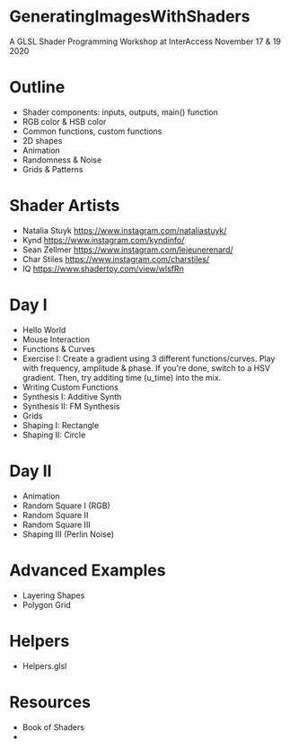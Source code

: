 # GeneratingImagesWithShaders
A GLSL Shader Programming Workshop at InterAccess
November 17 & 19 2020

# Outline
* Shader components: inputs, outputs, main() function
* RGB color & HSB color 
* Common functions, custom functions
* 2D shapes
* Animation
* Randomness & Noise
* Grids & Patterns

# Shader Artists
* Natalia Stuyk https://www.instagram.com/nataliastuyk/
* Kynd https://www.instagram.com/kyndinfo/
* Sean Zellmer https://www.instagram.com/lejeunerenard/ 
* Char Stiles https://www.instagram.com/charstiles/
* IQ https://www.shadertoy.com/view/wlsfRn

# Day I
* Hello World
* Mouse Interaction
* Functions & Curves
* Exercise I: Create a gradient using 3 different functions/curves. Play with frequency, amplitude & phase. If you're done, switch to a HSV gradient. Then, try additing time (u_time) into the mix.
* Writing Custom Functions
* Synthesis I: Additive Synth
* Synthesis II: FM Synthesis
* Grids
* Shaping I: Rectangle
* Shaping II: Circle

# Day II
* Animation
* Random Square I (RGB)
* Random Square II
* Random Square III
* Shaping III (Perlin Noise)

# Advanced Examples
* Layering Shapes
* Polygon Grid

# Helpers
* Helpers.glsl

# Resources
* Book of Shaders
* 


